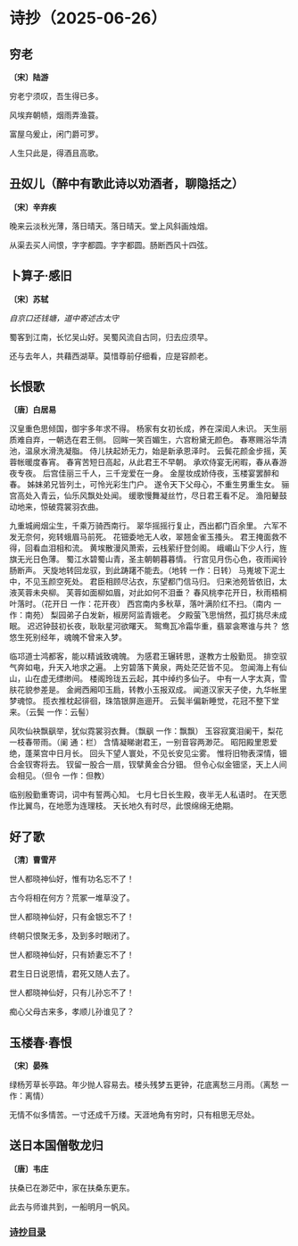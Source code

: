# 诗抄（2025-06-26）

## 穷老

**〔宋〕陆游**

穷老宁须叹，吾生得已多。

风埃弃朝帻，烟雨弄渔蓑。

富屋乌爰止，闲门爵可罗。

人生只此是，得酒且高歌。

## 丑奴儿（醉中有歌此诗以劝酒者，聊隐括之）

**〔宋〕辛弃疾**

晚来云淡秋光薄，落日晴天。落日晴天。堂上风斜画烛烟。

从渠去买人间恨，字字都圆。字字都圆。肠断西风十四弦。

## 卜算子·感旧

**〔宋〕苏轼**

_自京口还钱塘，道中寄述古太守_

蜀客到江南，长忆吴山好。吴蜀风流自古同，归去应须早。

还与去年人，共藉西湖草。莫惜尊前仔细看，应是容颜老。

## 长恨歌

**〔唐〕白居易**

汉皇重色思倾国，御宇多年求不得。
杨家有女初长成，养在深闺人未识。
天生丽质难自弃，一朝选在君王侧。
回眸一笑百媚生，六宫粉黛无颜色。
春寒赐浴华清池，温泉水滑洗凝脂。
侍儿扶起娇无力，始是新承恩泽时。
云鬓花颜金步摇，芙蓉帐暖度春宵。
春宵苦短日高起，从此君王不早朝。
承欢侍宴无闲暇，春从春游夜专夜。
后宫佳丽三千人，三千宠爱在一身。
金屋妆成娇侍夜，玉楼宴罢醉和春。
姊妹弟兄皆列土，可怜光彩生门户。
遂令天下父母心，不重生男重生女。
骊宫高处入青云，仙乐风飘处处闻。
缓歌慢舞凝丝竹，尽日君王看不足。
渔阳鼙鼓动地来，惊破霓裳羽衣曲。

九重城阙烟尘生，千乘万骑西南行。
翠华摇摇行复止，西出都门百余里。
六军不发无奈何，宛转蛾眉马前死。
花钿委地无人收，翠翘金雀玉搔头。
君王掩面救不得，回看血泪相和流。
黄埃散漫风萧索，云栈萦纡登剑阁。
峨嵋山下少人行，旌旗无光日色薄。
蜀江水碧蜀山青，圣主朝朝暮暮情。
行宫见月伤心色，夜雨闻铃肠断声。
天旋地转回龙驭，到此踌躇不能去。（地转 一作：日转）
马嵬坡下泥土中，不见玉颜空死处。
君臣相顾尽沾衣，东望都门信马归。
归来池苑皆依旧，太液芙蓉未央柳。
芙蓉如面柳如眉，对此如何不泪垂？
春风桃李花开日，秋雨梧桐叶落时。（花开日 一作：花开夜）
西宫南内多秋草，落叶满阶红不扫。（南内 一作：南苑）
梨园弟子白发新，椒房阿监青娥老。
夕殿萤飞思悄然，孤灯挑尽未成眠。
迟迟钟鼓初长夜，耿耿星河欲曙天。
鸳鸯瓦冷霜华重，翡翠衾寒谁与共？
悠悠生死别经年，魂魄不曾来入梦。

临邛道士鸿都客，能以精诚致魂魄。
为感君王辗转思，遂教方士殷勤觅。
排空驭气奔如电，升天入地求之遍。
上穷碧落下黄泉，两处茫茫皆不见。
忽闻海上有仙山，山在虚无缥缈间。
楼阁玲珑五云起，其中绰约多仙子。
中有一人字太真，雪肤花貌参差是。
金阙西厢叩玉扃，转教小玉报双成。
闻道汉家天子使，九华帐里梦魂惊。
揽衣推枕起徘徊，珠箔银屏迤逦开。
云鬓半偏新睡觉，花冠不整下堂来。（云鬓 一作：云髻）

风吹仙袂飘飖举，犹似霓裳羽衣舞。（飘飖 一作：飘飘）
玉容寂寞泪阑干，梨花一枝春带雨。（阑 通：栏）
含情凝睇谢君王，一别音容两渺茫。
昭阳殿里恩爱绝，蓬莱宫中日月长。
回头下望人寰处，不见长安见尘雾。
惟将旧物表深情，钿合金钗寄将去。
钗留一股合一扇，钗擘黄金合分钿。
但令心似金钿坚，天上人间会相见。（但令 一作：但教）

临别殷勤重寄词，词中有誓两心知。
七月七日长生殿，夜半无人私语时。
在天愿作比翼鸟，在地愿为连理枝。
天长地久有时尽，此恨绵绵无绝期。

## 好了歌

**〔清〕曹雪芹**

世人都晓神仙好，惟有功名忘不了！

古今将相在何方？荒冢一堆草没了。

世人都晓神仙好，只有金银忘不了！

终朝只恨聚无多，及到多时眼闭了。

世人都晓神仙好，只有娇妻忘不了！

君生日日说恩情，君死又随人去了。

世人都晓神仙好，只有儿孙忘不了！

痴心父母古来多，孝顺儿孙谁见了？

## 玉楼春·春恨

**〔宋〕晏殊**

绿杨芳草长亭路。年少抛人容易去。楼头残梦五更钟，花底离愁三月雨。（离愁 一作：离情）

无情不似多情苦。一寸还成千万缕。天涯地角有穷时，只有相思无尽处。

## 送日本国僧敬龙归

**〔唐〕韦庄**

扶桑已在渺茫中，家在扶桑东更东。

此去与师谁共到，一船明月一帆风。

### [诗抄目录](../poem.md)
